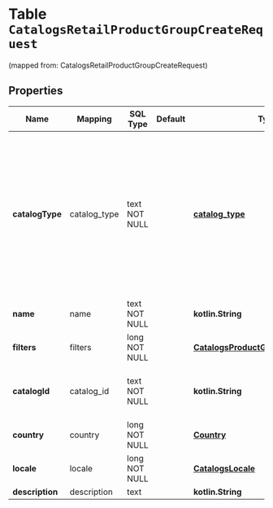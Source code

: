 
# Table `CatalogsRetailProductGroupCreateRequest`
(mapped from: CatalogsRetailProductGroupCreateRequest)

## Properties
Name | Mapping | SQL Type | Default | Type | Description | Notes
---- | ------- | -------- | ------- | ---- | ----------- | -----
**catalogType** | catalog_type | text NOT NULL |  | [**catalog_type**](#CatalogType) | Retail catalog based product group is available only for selected partners at the moment. If you are not eligible, please use feed based one. | 
**name** | name | text NOT NULL |  | **kotlin.String** |  | 
**filters** | filters | long NOT NULL |  | [**CatalogsProductGroupFiltersRequest**](CatalogsProductGroupFiltersRequest.md) |  |  [foreignkey]
**catalogId** | catalog_id | text NOT NULL |  | **kotlin.String** | Catalog id pertaining to the retail product group. | 
**country** | country | long NOT NULL |  | [**Country**](Country.md) |  |  [foreignkey]
**locale** | locale | long NOT NULL |  | [**CatalogsLocale**](CatalogsLocale.md) |  |  [foreignkey]
**description** | description | text |  | **kotlin.String** |  |  [optional]









